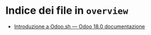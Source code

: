 # Indice dei file in `overview`

- [Introduzione a Odoo.sh — Odoo 18.0 documentazione](./introduction.md)
